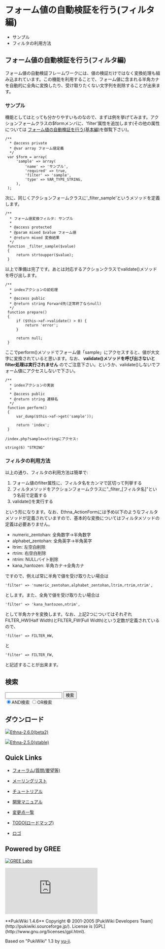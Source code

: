 # フォーム値の自動検証を行う(フィルタ編)
  - サンプル 
  - フィルタの利用方法 

## フォーム値の自動検証を行う(フィルタ編) [](ethna-document-dev_guide-form-filter.html#mc7f24c8 "mc7f24c8")

フォーム値の自動検証フレームワークには、値の検証だけではなく変換処理も組み込まれています。この機能を利用することで、フォーム値に含まれる半角カナを自動的に全角に変換したり、受け取りたくない文字列を削除することが出来ます。

### サンプル [](ethna-document-dev_guide-form-filter.html#ncfc34c3 "ncfc34c3")

機能としてはとっても分かりやすいものなので、まずは例を挙げてみます。アクションフォームクラスの$formメンバに、'filter'属性を追加します(その他の属性については [フォーム値の自動検証を行う(基本編)](ethna-document-dev_guide-form-validate.html "ethna-document-dev\_guide-form-validate (737d)")を御覧下さい)。

    /**
      * @access private
      * @var array フォーム値定義
      */
     var $form = array(
         'sample' => array(
             'name' => 'サンプル',
             'required' => true,
             'filter' => 'sample',
             'type' => VAR_TYPE_STRING,
         ),
     );

次に、同じくアクションフォームクラスに'\_filter\_sample'というメソッドを定義します。

    /**
      * フォーム値変換フィルタ: サンプル
      *
      * @access protected
      * @param mixed $value フォーム値
      * @return mixed 変換結果
      */
     function _filter_sample($value)
     {
         return strtoupper($value);
     }

以上で準備は完了です。あとは対応するアクションクラスでvalidate()メソッドを呼び出します。

    /**
      * indexアクションの前処理
      *
      * @access public
      * @return string Forward先(正常終了ならnull)
      */
     function prepare()
     {
         if ($this->af->validate() > 0) {
             return 'error';
         }
     
         return null;
     }

ここでperform()メソッドでフォーム値「sample」にアクセスすると、値が大文字に変換されていると思います。なお、 **validate()メソッドを呼び出さないとfilter処理は実行されません** のでご注意下さい。というか、validate()しないでフォーム値にアクセスしないで下さい。

    /**
      * indexアクションの実装
      *
      * @access public
      * @return string 遷移名
      */
     function perform()
     {
         var_dump($this->af->get('sample'));
     
         return 'index';
     }

    /index.php?sample=stringにアクセス:
    
    string(6) "STRING"

### フィルタの利用方法 [](ethna-document-dev_guide-form-filter.html#p2b7fbd1 "p2b7fbd1")

以上の通り、フィルタの利用方法は簡単で:

1. フォーム値のfilter属性に、フィルタ名をカンマで区切って列挙する
2. フィルタメソッドをアクションフォームクラスに"\_filter\_[フィルタ名]"という名前で定義する
3. validate()を実行する

という形になります。なお、Ethna\_ActionFormには予め以下のようなフィルタメソッドが定義されていますので、基本的な変換についてはフィルタメソッドの定義は必要ありません。

- numeric\_zentohan: 全角数字→半角数字
- alphabet\_zentohan: 全角英字→半角英字
- ltrim: 左空白削除
- rtrim: 右空白削除
- ntrim: NULLバイト削除
- kana\_hantozen: 半角カナ→全角カナ

ですので、例えば常に半角で値を受け取りたい場合は

    'filter' => 'numeric_zentohan,alphabet_zentohan,ltrim,rtrim,ntrim',

とします。また、全角で値を受け取りたい場合は

    'filter' => 'kana_hantozen,ntrim',

として半角カナを変換します。なお、上記2つについてはそれぞれFILTER\_HW(Half Width)とFILTER\_FW(Full Width)という定数が定義されているので、

    'filter' => FILTER_HW,

と

    'filter' => FILTER_FW,

と記述することが出来ます。

<!-- ??END id:body -->
<!-- ??BEGIN id:summary --><!-- ??END id:note -->
<!-- ??BEGIN id:trackback -->
<!-- ?? END id:trackback --><!-- ?? END id:attach -->
<!-- ?? END id:summary -->
<!-- ??END id:content -->
<!-- ?? END id:wrap_content --><!-- ??sidebar?? ========================================================== -->
<!-- ??BEGIN id:wrap_sidebar -->

<!-- ??BEGIN id:search_form -->

## 検索

<form action="http://ethna.jp/index.php?cmd=search" method="post">
            <input type="hidden" name="encode_hint" value="??">
            <input type="text" name="word" value="" size="20">
            <input type="submit" value="検索"><br>
            <input type="radio" name="type" value="AND" checked id="and_search"><label for="and_search">AND検索</label>
            <input type="radio" name="type" value="OR" id="or_search"><label for="or_search">OR検索</label>
    </form>

<!-- END id:search_form -->
<!-- ??BEGIN id:download_link -->

## ダウンロード

[![](image/minilogo.gif)Ethna-2.6.0(beta2)](ethna-download.html)

[![](image/minilogo.gif)Ethna-2.5.0(stable)](ethna-download.html)

<!-- END id:download_link -->
<!-- ??BEGIN id:download_link -->

## Quick Links

- [フォーラム(質問/要望等)](ethna-community-forum.html)
- [メーリングリスト](http://ml.ethna.jp/mailman/listinfo/users)

- [チュートリアル](ethna-document-tutorial.html)
- [開発マニュアル](ethna-document-dev_guide.html)
- [変更点一覧](ethna-document-changes.html)

- [TODO(ロードマップ)](TODO.html)
- [ロゴ](ethna-logo.html)

<!-- END id:download_link -->
<!-- ??BEGIN id:search_form -->

## Powered by GREE

 [![GREE Labs](http://labs.gree.jp/image/greelabs_logo.gif)](http://labs.gree.jp/)

<!-- END id:search_form -->
 [![SourceForge.jp](http://sourceforge.jp/sflogo.php?group_id=1343)](http://sourceforge.jp/)

<!-- ??END id:sidebar -->
<!-- ??END id:wrap_sidebar -->
<!-- ??END id:main --><!-- ?? Footer ?? ========================================================== -->
<!-- ??BEGIN id:footer -->
<!-- ??BEGIN id:copyright --> **PukiWiki 1.4.6** Copyright © 2001-2005 [PukiWiki Developers Team](http://pukiwiki.sourceforge.jp/). License is [GPL](http://www.gnu.org/licenses/gpl.html).  
 Based on "PukiWiki" 1.3 by [yu-ji](http://factage.com/yu-ji/).
<!-- ??END id:copyright -->
<!-- ??END id:footer --><!-- ?? END ?? ============================================================= -->
<!-- ??END id:wrapper -->
